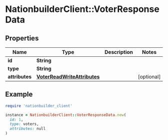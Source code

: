 # NationbuilderClient::VoterResponseData

## Properties

| Name | Type | Description | Notes |
| ---- | ---- | ----------- | ----- |
| **id** | **String** |  |  |
| **type** | **String** |  |  |
| **attributes** | [**VoterReadWriteAttributes**](VoterReadWriteAttributes.md) |  | [optional] |

## Example

```ruby
require 'nationbuilder_client'

instance = NationbuilderClient::VoterResponseData.new(
  id: 1,
  type: voters,
  attributes: null
)
```

